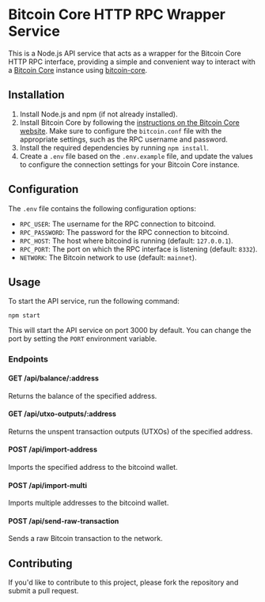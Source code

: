 # Bitcoin Core HTTP RPC Wrapper Service

This is a Node.js API service that acts as a wrapper for the Bitcoin Core HTTP RPC interface, providing a simple and convenient way to interact with a [Bitcoin Core](https://bitcoin.org/en/bitcoin-core/) instance using [bitcoin-core](https://www.npmjs.com/package/bitcoin-core).



## Installation

1. Install Node.js and npm (if not already installed).
2. Install Bitcoin Core by following the [instructions on the Bitcoin Core website](https://bitcoin.org/en/full-node). Make sure to configure the `bitcoin.conf` file with the appropriate settings, such as the RPC username and password.
3. Install the required dependencies by running `npm install`.
4. Create a `.env` file based on the `.env.example` file, and update the values to configure the connection settings for your Bitcoin Core instance.

## Configuration

The `.env` file contains the following configuration options:

- `RPC_USER`: The username for the RPC connection to bitcoind.
- `RPC_PASSWORD`: The password for the RPC connection to bitcoind.
- `RPC_HOST`: The host where bitcoind is running (default: `127.0.0.1`).
- `RPC_PORT`: The port on which the RPC interface is listening (default: `8332`).
- `NETWORK`: The Bitcoin network to use (default: `mainnet`).

## Usage

To start the API service, run the following command:

`npm start`


This will start the API service on port 3000 by default. You can change the port by setting the `PORT` environment variable.

### Endpoints

#### GET /api/balance/:address

Returns the balance of the specified address.

#### GET /api/utxo-outputs/:address

Returns the unspent transaction outputs (UTXOs) of the specified address.

#### POST /api/import-address

Imports the specified address to the bitcoind wallet.

#### POST /api/import-multi

Imports multiple addresses to the bitcoind wallet.

#### POST /api/send-raw-transaction

Sends a raw Bitcoin transaction to the network.

## Contributing

If you'd like to contribute to this project, please fork the repository and submit a pull request.
